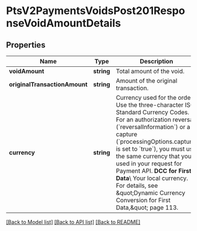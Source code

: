 # PtsV2PaymentsVoidsPost201ResponseVoidAmountDetails

## Properties
Name | Type | Description | Notes
------------ | ------------- | ------------- | -------------
**voidAmount** | **string** | Total amount of the void. | [optional] 
**originalTransactionAmount** | **string** | Amount of the original transaction. | [optional] 
**currency** | **string** | Currency used for the order. Use the three-character ISO Standard Currency Codes.  For an authorization reversal (&#x60;reversalInformation&#x60;) or a capture (&#x60;processingOptions.capture&#x60; is set to &#x60;true&#x60;), you must use the same currency that you used in your request for Payment API.  **DCC for First Data**\\ Your local currency. For details, see \&quot;Dynamic Currency Conversion for First Data,\&quot; page 113. | [optional] 

[[Back to Model list]](../README.md#documentation-for-models) [[Back to API list]](../README.md#documentation-for-api-endpoints) [[Back to README]](../README.md)


